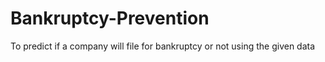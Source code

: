 # Bankruptcy-Prevention
To predict if a company will file for bankruptcy or not using the given data
